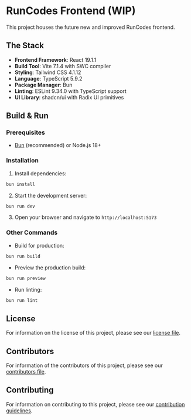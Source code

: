 # RunCodes Frontend (WIP)

This project houses the future new and improved RunCodes frontend.

## The Stack

- **Frontend Framework**: React 19.1.1
- **Build Tool**: Vite 7.1.4 with SWC compiler
- **Styling**: Tailwind CSS 4.1.12
- **Language**: TypeScript 5.9.2
- **Package Manager**: Bun
- **Linting**: ESLint 9.34.0 with TypeScript support
- **UI Library**: shadcn/ui with Radix UI primitives

## Build & Run

### Prerequisites
- [Bun](https://bun.sh/) (recommended) or Node.js 18+

### Installation

1. Install dependencies:
```bash
bun install
```

2. Start the development server:
```bash
bun run dev
```

3. Open your browser and navigate to `http://localhost:5173`

### Other Commands

- Build for production:
```bash
bun run build
```

- Preview the production build:
```bash
bun run preview
```

- Run linting:
```bash
bun run lint
```

## License

For information on the license of this project, please see our [license file](LICENSE).

## Contributors

For information of the contributors of this project, please see our [contributors file](CONTRIBUTORS.md).

## Contributing

For information on contributing to this project, please see our [contribution guidelines](CONTRIBUTING.md).
